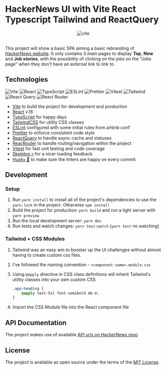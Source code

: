 # HackerNews UI with Vite React Typescript Tailwind and ReactQuery

<p align="center">
    <img src="https://miro.medium.com/v2/resize:fit:1200/1*A4AhcQBucS8bLpNRq3HCLg.png" alt="vite">
    <br>
    <br>
</p>

This project will show a basic SPA aiming a basic rebranding of [HackerNews website](https://news.ycombinator.com/). 
It only contains 3 main pages to display **Top**, **New** and **Job stories**, with the possibility of clicking
on the jobs on the "Jobs page" when they don't have an external link to link to.

## Technologies

![Vite](https://img.shields.io/badge/build-vite-A855F7?style=flat&logo=vite)
![React](https://img.shields.io/badge/frontend-react-61DBFB?style=flat&logo=react)
![TypeScript](https://img.shields.io/badge/frontend-ts-blue?style=flat&logo=typescript)
![ESLint](https://img.shields.io/badge/linter-eslint-4B32C3?style=flat&logo=eslint)
![Prettier](https://img.shields.io/badge/formatter-prettier-F8BC45?style=flat&logo=prettier)
![Vitest](https://img.shields.io/badge/specs-vitest-yellow?style=flat&logo=vitest)
![Tailwind](https://img.shields.io/badge/frontend-tailwind-00C4C4?style=flat&logo=tailwindcss)
![React Query](https://img.shields.io/badge/-React%20Query-FF4154?style=flat&logo=react%20query&logoColor=white)
![React Router](https://img.shields.io/badge/React_Router-CA4245?style=flat&logo=react-router&logoColor=white)

- [Vite](https://vitejs.dev/) to build the project for development and production
- [React](https://reactjs.org/) v.18
- [TypeScript](https://www.typescriptlang.org/) for happy days
- [TailwindCSS](https://tailwindcss.com/) for utility CSS classes
- [ESLint](https://eslint.org/) configured with some initial rules from airbnb conf
- [Prettier](https://prettier.io/) to enforce consistent code style
- [ReactQuery](https://tanstack.com/query/v3/) to handle async cache and statuses
- [ReacRouter](https://reactrouter.com/en/main) to handle routing/navigation within the project
- [Vitest](https://vitest.dev/) for fast unit testing and code coverage
- [Skeleton 💀](https://github.com/dvtng/react-loading-skeleton) for a nicer loading feedback
- [Husky 🐶](https://typicode.github.io/husky/) to make sure the linters are happy on every commit

## Development

### Setup

1. Run `yarn install` to install all of the project's dependencies to use the `yarn.lock` in the project. Otherwise `npm install`
2. Build the project for production: `yarn build` and run a light server with `yarn preview`
3. Run the local development server: `yarn dev`
3. Run tests and watch changes: `yarn test:watch` (`yarn test` no watching)

### Tailwind + CSS Modules

1. Tailwind was an easy win to booster up the UI challenges without almost having to create custom css files.
2. I've followed the naming convention - `<component-name>.module.css`
3. Using `@apply` directive in CSS class definitions will inherit Tailwind's utility classes into your own custom CSS
    
    ```css
    .app-heading {
        @apply text-5xl font-semibold mb-4;
    }
    ```
4. Import the CSS Module file into the React component file


## API Documentation

The project makes use of available [API urls on HackerNews repo](https://news.ycombinator.com/news)

## License

The project is available as open source under the terms of the [MIT License](LICENSE).
